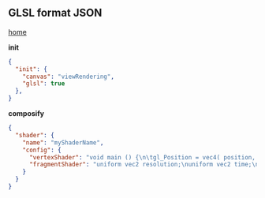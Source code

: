 ## GLSL format JSON

[home](./../../README.md)

**init**

```json
{
  "init": {
    "canvas": "viewRendering",
    "glsl": true
  },
}
```

**composify**

```json
{
  "shader": {
    "name": "myShaderName",
    "config": {
      "vertexShader": "void main () {\n\tgl_Position = vec4( position, 1.0 );\n}",
      "fragmentShader": "uniform vec2 resolution;\nuniform vec2 time;\nvoid main () {\n\tvec2 st = gl_FragCoord.xy / resolution.xy;\n\tgl_FragColor=vec4(st.x, st.y, 0.0, 1.0);\n}"
    }
  }
}
```
